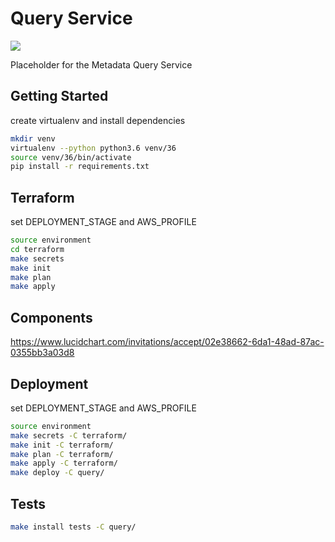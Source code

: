 # Query Service
[![](https://status.dev.data.humancellatlas.org/build/HumanCellAtlas/query-service/master.svg)](https://allspark.dev.data.humancellatlas.org/HumanCellAtlas/query-service/pipelines)

Placeholder for the Metadata Query Service


## Getting Started
create virtualenv and install dependencies
```bash
mkdir venv
virtualenv --python python3.6 venv/36
source venv/36/bin/activate
pip install -r requirements.txt
```
## Terraform
set DEPLOYMENT_STAGE and AWS_PROFILE
```bash
source environment
cd terraform
make secrets
make init
make plan
make apply

```

## Components
https://www.lucidchart.com/invitations/accept/02e38662-6da1-48ad-87ac-0355bb3a03d8

## Deployment
set DEPLOYMENT_STAGE and AWS_PROFILE
```bash
source environment
make secrets -C terraform/
make init -C terraform/
make plan -C terraform/
make apply -C terraform/
make deploy -C query/
```
## Tests
```bash
make install tests -C query/
```
